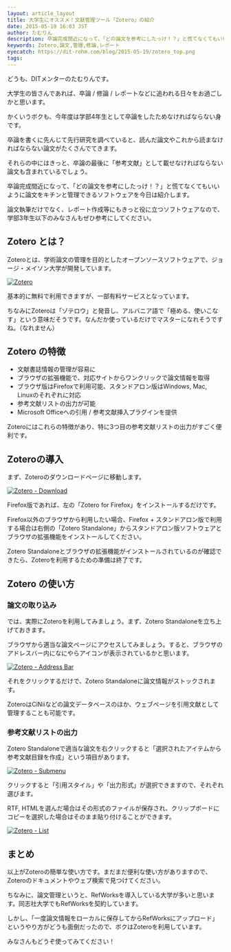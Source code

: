 ```yaml
---
layout: article_layout
title: 大学生にオススメ！文献管理ツール「Zotero」の紹介
date: 2015-05-19 16:03 JST
author: たむりん
description: 卒論完成間近になって、「どの論文を参考にしたっけ！？」と慌てなくてもいいように論文をキチンと管理できるソフトウェアを今日は紹介します。
keywords: Zotero,論文,管理,修論,レポート
eyecatch: https://dit-rohm.com/blog/2015-05-19/zotero_top.png
tags:
---
```


どうも、DITメンターのたむりんです。

大学生の皆さんであれば、卒論 / 修論 / レポートなどに追われる日々をお過ごしかと思います。

かくいうボクも、今年度は学部4年生として卒論をしたためなければならない身です。

卒論を書くに先んじて先行研究を調べていると、読んだ論文やこれから読まなければならない論文がたくさんでてきます。

それらの中にはきっと、卒論の最後に「参考文献」として載せなければならない論文も含まれているでしょう。

卒論完成間近になって、「どの論文を参考にしたっけ！？」と慌てなくてもいいように論文をキチンと管理できるソフトウェアを今日は紹介します。

論文執筆だけでなく、レポート作成等にもきっと役に立つソフトウェアなので、学部3年生以下のみなさんもぜひ参考にしてください。

## Zotero とは？

Zoteroとは、学術論文の管理を目的としたオープンソースソフトウェアで、ジョージ・メイソン大学が開発しています。

[![Zotero](./2015-05-19/zotero_top.png "Zotero")](http://zotero.org)

基本的に無料で利用できますが、一部有料サービスとなっています。

ちなみにZoteroは「ゾテロウ」と発音し、アルバニア語で「極める、使いこなす」という意味だそうです。なんだか使っているだけでマスターになれそうですね。（なれません）

## Zotero の特徴

- 文献書誌情報の管理が容易に
- ブラウザの拡張機能で、対応サイトからワンクリックで論文情報を取得
- ブラウザ版はFirefoxで利用可能、スタンドアロン版はWindows, Mac, Linuxのそれぞれに対応
- 参考文献リストの出力が可能
- Microsoft Officeへの引用 / 参考文献挿入プラグインを提供

Zoteroにはこれらの特徴があり、特に3つ目の参考文献リストの出力がすごく便利です。

## Zoteroの導入

まず、Zoteroのダウンロードページに移動します。

[![Zotero - Download](./2015-05-19/zotero_download.png "Zotero - Download")](http://zotero.org/download/)

Firefox版であれば、左の「Zotero for Firefox」をインストールするだけです。

Firefox以外のブラウザから利用したい場合、Firefox + スタンドアロン版で利用する場合は右側の「Zotero Standalone」からスタンドアロン版ソフトウェアとブラウザの拡張機能をインストールしてください。

Zotero Standaloneとブラウザの拡張機能がインストールされているのが確認できたら、Zoteroを利用するための準備は終了です。

## Zotero の使い方
### 論文の取り込み

では、実際にZoteroを利用してみましょう。まず、Zotero Standaloneを立ち上げておきます。

ブラウザから適当な論文ページにアクセスしてみましょう。すると、ブラウザのアドレスバー内になにやらアイコンが表示されているかと思います。

[![Zotero - Address Bar](./2015-05-19/zotero_in_bar.png "アドレスバーのZotero")](./2015-05-19/zotero_in_bar.png)

それをクリックするだけで、Zotero Standaloneに論文情報がストックされます。

ZoteroはCiNiiなどの論文データベースのほか、ウェブページを引用文献として管理することも可能です。

### 参考文献リストの出力

Zotero Standaloneで適当な論文を右クリックすると「選択されたアイテムから参考文献目録を作成」という項目があります。

[![Zotero - Submenu](./2015-05-19/zotero_submenu.png "Zotero - Submenu")](./2015-05-19/zotero_submenu.png)

クリックすると「引用スタイル」や「出力形式」が選択できますので、それぞれ選びます。

RTF, HTMLを選んだ場合はその形式のファイルが保存され、クリップボードにコピーを選択した場合はそのまま貼り付けることができます。

[![Zotero - List](./2015-05-19/zotero_list.png "Zotero - List")](./2015-05-19/zotero_list.png)

## まとめ

以上がZoteroの簡単な使い方です。まだまだ便利な使い方がありますので、Zoteroのドキュメントやウェブ検索で見つけてください。

ちなみに、論文管理というと、RefWorksを導入している大学が多いと思います。同志社大学でもRefWorksを契約しています。

しかし、「一度論文情報をローカルに保存してからRefWorksにアップロード」というやり方がどうも面倒だったので、ボクはZoteroを利用しています。

みなさんもどうぞ使ってみてください！

